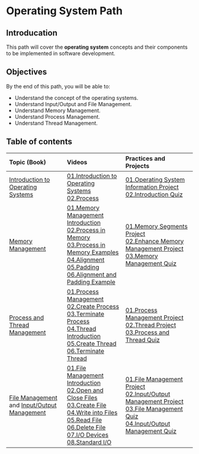 # Operating System Path

## Introducation

This path will cover the **operating system** concepts and their components to be implemented in software development.


## Objectives

By the end of this path, you will be able to:

* Understand the concept of the operating systems.
* Understand Input/Output and File Management.
* Understand Memory Management.
* Understand Process Management.
* Understand Thread Management.

## Table of contents 
| Topic (Book) | Videos | Practices and Projects | 
|:-----------------|:------|:--------------|
| [Introduction to Operating Systems](https://github.com/SAFCSP-Team/operating-system-path/blob/main/content/01.Introduction.pdf)| [01.Introduction to Operating Systems](https://vimeo.com/1113840255/a6d7ec8982?share=copy) </br> [02.Process](https://vimeo.com/1113872784/66566ef438?share=copy)| [01.Operating System Information Project](https://github.com/SAFCSP-Team/OS-info/) [02.Introduction Quiz](https://testmoz.com/q/14862868) | 
| [Memory Management](https://github.com/SAFCSP-Team/operating-system-path/blob/main/content/02.MemoryManagement.pdf) | [01.Memory Management Introduction](https://vimeo.com/1115770714/3760280899?share=copy) </br>  [02.Process in Memory](https://vimeo.com/1115777661/1f76351454?share=copy) </br> [03.Process in Memory Examples](https://vimeo.com/1115778116/f91101f722?share=copy) </br> [04.Alignment](https://vimeo.com/1125123805/64b05efe74?share=copy) </br> [05.Padding](https://vimeo.com/1124804071/1bca0179b7?share=copy) </br> [06.Alignment and Padding Example](https://vimeo.com/1124804105/7b959a9b64?share=copy) |[01.Memory Segments Project](https://github.com/SAFCSP-Team/memory-segments-project)<br>[02.Enhance Memory Management Project](https://github.com/SAFCSP-Team/enhance-memory-management-project) <br> [03.Memory Management Quiz](https://testmoz.com/q/14870618) |
| [Process and Thread Management](https://github.com/SAFCSP-Team/operating-system-path/blob/main/content/03.ProcessandThreadManagement.pdf) | [01.Process Management](https://vimeo.com/1112671204/fdf543e765?share=copy) </br> [02.Create Process](https://vimeo.com/1112669528/04bce3260f?share=copy) </br>  [03.Terminate Process](https://vimeo.com/1112671212/ca8441cf0c?share=copy) </br>  [04.Thread Introduction](https://vimeo.com/1120548955/fbeb48b9e9?share=copy) </br>  [05.Create Thread](https://vimeo.com/1121513250/7bb36073cb?share=copy) </br>  [06.Terminate Thread](https://vimeo.com/1113564422/1527b6898b?share=copy)|[01.Process Management Project](https://github.com/SAFCSP-Team/process-management-project) </br> [02.Thread Project](https://github.com/SAFCSP-Team/thread-project) </br> [03.Process and Thread Quiz](https://testmoz.com/q/14862924) |
| [File Management](https://github.com/SAFCSP-Team/operating-system-path/blob/main/content/04.FileManagement.pdf) and [Input/Output Management](https://github.com/SAFCSP-Team/operating-system-path/blob/main/content/05.InputandOutputManagement.pdf)| [01.File Management Introduction](https://vimeo.com/1121468218/9e4c56fe4d?share=copy) </br> [02.Open and Close Files](https://vimeo.com/1121529753/f2d9540da6?share=copy) </br> [03.Create File](https://vimeo.com/1121525793/166d12ed15?share=copy) </br> [04.Write into Files](https://vimeo.com/1121531857/e7ce3b2abd?share=copy) </br> [05.Read File](https://vimeo.com/1125817607/1173b1a9ef?share=copy) </br> [06.Delete File](https://vimeo.com/1122835603/7bb13cbb37?share=copy) </br> [07.I/O Devices](https://vimeo.com/1118734483/b29061897f?share=copy) </br> [08.Standard I/O](https://vimeo.com/1122837760/87f408ab50?share=copy)  |[01.File Management Project](https://github.com/SAFCSP-Team/file-management-project) </br> [02.Input/Output Management Project](https://github.com/SAFCSP-Team/IO-management-project)</br>[03.File Management Quiz](https://testmoz.com/q/14852804) </br> [04.Input/Output Management Quiz](https://testmoz.com/q/14870144)|


